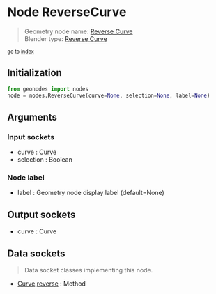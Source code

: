 
# Node ReverseCurve

> Geometry node name: [Reverse Curve](https://docs.blender.org/manual/en/latest/modeling/geometry_nodes/curve/reverse_curve.html)<br>
  Blender type: [Reverse Curve](https://docs.blender.org/api/current/bpy.types.GeometryNodeReverseCurve.html)
  
<sub>go to [index](/docs/index.md)</sub>

Initialization
--------------
```python
from geonodes import nodes
node = nodes.ReverseCurve(curve=None, selection=None, label=None)
```



## Arguments


### Input sockets

- curve : Curve
- selection : Boolean

### Node label

- label : Geometry node display label (default=None)

## Output sockets

- curve : Curve

## Data sockets

> Data socket classes implementing this node.
  
  
- [Curve](/docs/sockets/Curve.md).[reverse](/docs/sockets/Curve.md#reverse) : Method
  
